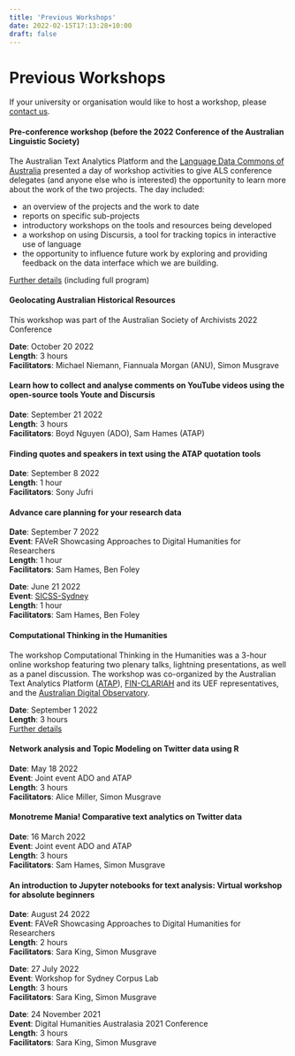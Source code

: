 ```yaml
---
title: 'Previous Workshops'
date: 2022-02-15T17:13:28+10:00
draft: false
---
```


# Previous Workshops

If your university or organisation would like to host a workshop, please [contact us](mailto:info@atap.edu.au).

#### Pre-conference workshop (before the 2022 Conference of the Australian Linguistic Society)

The Australian Text Analytics Platform and the [Language Data Commons of Australia](https://www.ldaca.edu.au/) presented a day of workshop activities to give ALS conference delegates (and anyone else who is interested) the opportunity to learn more about the work of the two projects. The day included:

- an overview of the projects and the work to date
- reports on specific sub-projects
- introductory workshops on the tools and resources being developed
- a workshop on using Discursis, a tool for tracking topics in interactive use of language
- the opportunity to influence future work by exploring and providing feedback on the data interface which we are building.

[Further details](https://www.ldaca.edu.au/pre-als-activities) (including full program)

#### Geolocating Australian Historical Resources

This workshop was part of the Australian Society of Archivists 2022 Conference

**Date**: October 20 2022 <br>
**Length**: 3 hours <br>
**Facilitators**: Michael Niemann, Fiannuala Morgan (ANU), Simon Musgrave

#### Learn how to collect and analyse comments on YouTube videos using the open-source tools Youte and Discursis

**Date**: September 21 2022 <br>
**Length**: 3 hours <br>
**Facilitators**: Boyd Nguyen (ADO), Sam Hames (ATAP)

#### Finding quotes and speakers in text using the ATAP quotation tools

**Date**: September 8 2022 <br>
**Length**: 1 hour <br>
**Facilitators**: Sony Jufri

#### Advance care planning for your research data

**Date**: September 7 2022 <br>
**Event**: FAVeR Showcasing Approaches to Digital Humanities for Researchers <br>
**Length**: 1 hour <br>
**Facilitators**: Sam Hames, Ben Foley

**Date**: June 21 2022 <br>
**Event**: [SICSS-Sydney](https://sicss.io/2022/sydney/) <br>
**Length**: 1 hour <br>
**Facilitators**: Sam Hames, Ben Foley

#### Computational Thinking in the Humanities

The workshop Computational Thinking in the Humanities was a 3-hour online workshop featuring two plenary talks, lightning presentations, as well as a panel discussion. The workshop was co-organized by the Australian Text Analytics Platform ([ATAP](https://www.atap.edu.au/)), [FIN-CLARIAH](https://www.kielipankki.fi/organization/fin-clariah/) and its UEF representatives, and the [Australian Digital Observatory](https://www.digitalobservatory.net.au/).

**Date**: September 1 2022 <br>
**Length**: 3 hours <br>
[Further details](https://ladal.edu.au/compthink.html)

#### Network analysis and Topic Modeling on Twitter data using R

**Date**: May 18 2022 <br>
**Event**: Joint event ADO and ATAP <br>
**Length**: 3 hours <br>
**Facilitators**: Alice Miller, Simon Musgrave

#### Monotreme Mania! Comparative text analytics on Twitter data

**Date**: 16 March 2022 <br>
**Event**: Joint event ADO and ATAP <br>
**Length**: 3 hours <br>
**Facilitators**: Sam Hames, Simon Musgrave

#### An introduction to Jupyter notebooks for text analysis: Virtual workshop for absolute beginners

**Date**: August 24 2022 <br>
**Event**: FAVeR Showcasing Approaches to Digital Humanities for Researchers<br>
**Length**: 2 hours <br>
**Facilitators**: Sara King, Simon Musgrave

**Date**: 27 July 2022 <br>
**Event**: Workshop for Sydney Corpus Lab <br>
**Length**: 3 hours <br>
**Facilitators**: Sara King, Simon Musgrave

**Date**: 24 November 2021 <br>
**Event**: Digital Humanities Australasia 2021 Conference <br>
**Length**: 3 hours <br>
**Facilitators**: Sara King, Simon Musgrave

